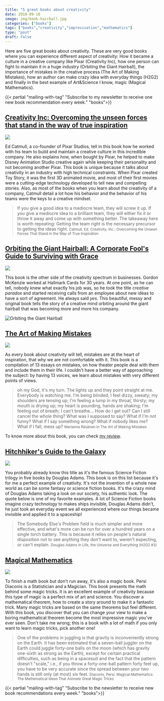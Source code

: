 ```yaml
---
title: "5 great books about creativity"
date: 2018-09-18
image: img/book-hairball.jpg
categories: ["books"]
tags: ["books","creativity","improvisation","mathematics"]
type: "post"
draft: false
---
```


Here are five great books about creativity. These are very good books where you can experience different aspect of creativity: How it became a culture in a creative company like Pixar (Creativity Inc), how one person can fight to maintain it in a huge industry (Orbiting the Giant Hairball), the importance of mistakes in the creative process (The Art of Making Mistakes), how an author can make crazy idea with everyday things (H2G2) and finally in the best example of Art&Science I know, magic (Magical Mathematics).

{{< partial "mailing-with-tag" "Subscribe to my newsletter to receive one new book recommendation every week." "books">}}

## [Creativity Inc: Overcoming the unseen forces that stand in the way of true inspiration](https://www.goodreads.com/book/show/18077903-creativity-inc?from_search=true)

<img src="/img/book-creativity.jpg" style="max-width:200px"/>

Ed Catmull, a co-founder of Pixar Studios, tell in this book how he worked with his team to build and maintain a creative culture in this incredible company. He also explains how, when bought by Pixar, he helped to make Disney Animation Studio creative again while keeping their personality and not becoming another Pixar. This book is unique because it talks about creativity in an industry with high technical constraints. When Pixar created Toy Story, it was the first 3D animated movie, and most of their first movies were a cutting-edge technology developed to tell new and compelling stories. Also, as most of the books when you learn about the creativity of a company, Catmull detail a lot how his behavior and the behavior of his teams were the keys to a creative mindset. 

> If you give a good idea to a mediocre team, they will screw it up. If you give a mediocre idea to a brilliant team, they will either fix it or throw it away and come up with something better. The takeaway here is worth repeating: Getting the team right is the necessary precursor to getting the ideas right.
> <small>Catmull, Ed. Creativity, Inc.: Overcoming the Unseen Forces That Stand in the Way of True Inspiration</small>

## [Orbiting the Giant Hairball: A Corporate Fool's Guide to Surviving with Grace](https://www.goodreads.com/book/show/100469.Orbiting_the_Giant_Hairball)

<img src="/img/book-hairball.jpg" style="max-width:200px"/>


This book is the other side of the creativity spectrum in businesses. Gordon McKenzie worked at Hallmark Cards for 30 years. At one point, as he can tell, nobody knew what exactly his job was, so he took the title _creative paradox_ and started receiving calls from an employee about new ideas to have a sort of agreement. He always said _yes_. This beautiful, messy and original book tells the story of a creative mind orbiting around the giant hairball that was becoming more and more his company.

![Orbiting the Giant Hairball](/img/book-hairball-example.jpg)

## [The Art of Making Mistakes](https://www.goodreads.com/book/show/41732061-the-art-of-making-mistakes?ac=1&from_search=true)

<img src="/img/book-mistakes.jpg" style="max-width:200px"/>

As every book about creativity will tell, mistakes are at the heart of inspiration, that why we are not comfortable with it. This book is a compilation of 13 essays on mistakes, on how theater people deal with them and include them in their life. I couldn't have a better way of approaching the subject: by having 13 voices, we learn about mistakes with very different points of views.

> oh my God, it's my turn. 
> The lights up and they point straight at me. 
> Everybody is watching me. 
> I'm being blinded; I feel dizzy, sweaty; my shoulders are tensing up; 
> I'm feeling a lump in my throat, thirsty; my mouth is drying up; my heart is pounding, hands are shaking; 
> I'm feeling out of breath; I can't breathe... 
> How do I get out? 
> Can I still cancel the whole thing? 
> What was I supposed to say? What if I'm not funny? 
> What if I say something wrong? 
> What if nobody likes me? 
> What if I fall, mess up?
> <small>Marianna Räsänen in The Art of Making Mistakes</small>

To know more about this book, you can check [my review](/the-art-of-making-mistakes-book-review/).

## [Hitchhiker's Guide to the Galaxy](https://www.goodreads.com/book/show/13.The_Ultimate_Hitchhiker_s_Guide_to_the_Galaxy?ac=1&from_search=true)

<img src="/img/book-h2g2.jpg" style="max-width:200px"/>

You probably already know this title as it's the famous Science Fiction trilogy in five books by Douglas Adams. This book is on this list because it's for me a perfect example of creativity. It's not the invention of a whole new world as can be some fantasy or science fiction books. It's the crazy mind of Douglas Adams taking a look on our society, his authentic look. The quote below is one of my favorite examples. A lot of Science Fiction books imagine crazy technology to makes ships invisible, Douglas Adams didn't, he just took an everyday event we all experienced where our things became invisible and applied it to a spaceship!

> The Somebody Else's Problem field is much simpler and more effective, and what's more can be run for over a hundred years on a single torch battery. This is because it relies on people's natural disposition not to see anything they don't want to, weren't expecting, or can't explain.
> <small>Douglas Adams in Life, the Universe and Everything (H2G2 #3)</small>

## [Magical Mathematics](https://www.goodreads.com/book/show/11505711-magical-mathematics?ac=1&from_search=true)

<img src="/img/book-diaconis-magic.jpg" style="max-width:200px"/>

To finish a math book but don't run away, it's also a magic book. Persi Diaconis is a Statistician and a Magician. This book presents the math behind some magic tricks. It is an excellent example of creativity because this type of magic is a perfect mix of art and science. You discover a mathematical theorem, how to create a story around to make it a fantastic trick. Many magic tricks are based on the same theorems but feel different. With this book, you discover that you can change your view to make a boring mathematical theorem become the most impressive magic you've ever seen. Don't take me wrong; this is a book with a lot of math if you only want to learn magic tricks, pick another one!

> One of the problems in juggling is that gravity is inconveniently strong on the Earth. It has been estimated that a seven-ball juggler on the Earth could juggle forty-one balls on the moon (which has gravity one-sixth as strong as the Earth), except for certain practical difficulties, such as being in a spacesuit and the fact that the pattern doesn't "scale," i.e., if you throw a forty-one-ball pattern forty feet up, you have to be very accurate since the spread between your two hands is still only (at most) six feet.
> <small>Diaconis, Persi. Magical Mathematics: The Mathematical Ideas That Animate Great Magic Tricks</small>

{{< partial "mailing-with-tag" "Subscribe to the newsletter to receive new book recommendations every week." "books">}}

